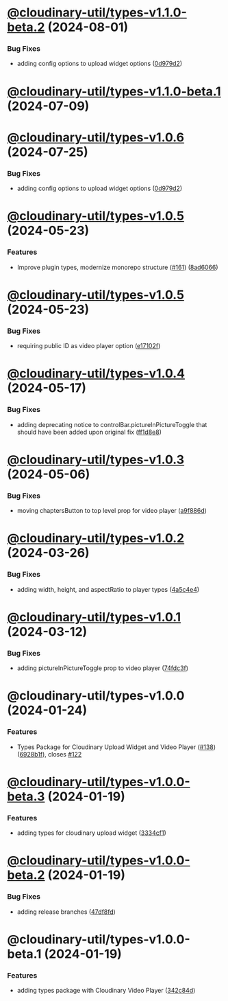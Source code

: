 # [@cloudinary-util/types-v1.1.0-beta.2](https://github.com/cloudinary-community/cloudinary-util/compare/@cloudinary-util/types-v1.1.0-beta.1...@cloudinary-util/types-v1.1.0-beta.2) (2024-08-01)


### Bug Fixes

* adding config options to upload widget options ([0d979d2](https://github.com/cloudinary-community/cloudinary-util/commit/0d979d261ff1dfdde50d47686decf10e7a5a4a39))

# [@cloudinary-util/types-v1.1.0-beta.1](https://github.com/cloudinary-community/cloudinary-util/compare/@cloudinary-util/types-v1.0.5...@cloudinary-util/types-v1.1.0-beta.1) (2024-07-09)

# [@cloudinary-util/types-v1.0.6](https://github.com/cloudinary-community/cloudinary-util/compare/@cloudinary-util/types-v1.0.5...@cloudinary-util/types-v1.0.6) (2024-07-25)

### Bug Fixes

* adding config options to upload widget options ([0d979d2](https://github.com/cloudinary-community/cloudinary-util/commit/0d979d261ff1dfdde50d47686decf10e7a5a4a39))

# [@cloudinary-util/types-v1.0.5](https://github.com/cloudinary-community/cloudinary-util/compare/@cloudinary-util/types-v1.0.4...@cloudinary-util/types-v1.0.5) (2024-05-23)


### Features

* Improve plugin types, modernize monorepo structure ([#161](https://github.com/cloudinary-community/cloudinary-util/issues/161)) ([8ad6066](https://github.com/cloudinary-community/cloudinary-util/commit/8ad60661d4b3c78c08e9dd1939171a689eeb7b08))

# [@cloudinary-util/types-v1.0.5](https://github.com/cloudinary-community/cloudinary-util/compare/@cloudinary-util/types-v1.0.4...@cloudinary-util/types-v1.0.5) (2024-05-23)

### Bug Fixes

- requiring public ID as video player option ([e17102f](https://github.com/cloudinary-community/cloudinary-util/commit/e17102f0991e3d14a2643bb971d1ae1a00e15991))

# [@cloudinary-util/types-v1.0.4](https://github.com/cloudinary-community/cloudinary-util/compare/@cloudinary-util/types-v1.0.3...@cloudinary-util/types-v1.0.4) (2024-05-17)

### Bug Fixes

- adding deprecating notice to controlBar.pictureInPictureToggle that should have been added upon original fix ([ff1d8e8](https://github.com/cloudinary-community/cloudinary-util/commit/ff1d8e8d369e3debfe0b083ff04a4edac490b2a6))

# [@cloudinary-util/types-v1.0.3](https://github.com/colbyfayock/cloudinary-util/compare/@cloudinary-util/types-v1.0.2...@cloudinary-util/types-v1.0.3) (2024-05-06)

### Bug Fixes

- moving chaptersButton to top level prop for video player ([a9f886d](https://github.com/colbyfayock/cloudinary-util/commit/a9f886df5efb5f36d1a68861b7c6083c1ae8a4ac))

# [@cloudinary-util/types-v1.0.2](https://github.com/colbyfayock/cloudinary-util/compare/@cloudinary-util/types-v1.0.1...@cloudinary-util/types-v1.0.2) (2024-03-26)

### Bug Fixes

- adding width, height, and aspectRatio to player types ([4a5c4e4](https://github.com/colbyfayock/cloudinary-util/commit/4a5c4e41e2708efc15300c80a8ba96337497a5e5))

# [@cloudinary-util/types-v1.0.1](https://github.com/colbyfayock/cloudinary-util/compare/@cloudinary-util/types-v1.0.0...@cloudinary-util/types-v1.0.1) (2024-03-12)

### Bug Fixes

- adding pictureInPictureToggle prop to video player ([74fdc3f](https://github.com/colbyfayock/cloudinary-util/commit/74fdc3f72775a7abc5aea8864d98f7ffdf373c75))

# @cloudinary-util/types-v1.0.0 (2024-01-24)

### Features

- Types Package for Cloudinary Upload Widget and Video Player ([#138](https://github.com/colbyfayock/cloudinary-util/issues/138)) ([6928b1f](https://github.com/colbyfayock/cloudinary-util/commit/6928b1fea41e163b745b0d87bfbaa1b4ffd6720f)), closes [#122](https://github.com/colbyfayock/cloudinary-util/issues/122)

# [@cloudinary-util/types-v1.0.0-beta.3](https://github.com/colbyfayock/cloudinary-util/compare/@cloudinary-util/types-v1.0.0-beta.2...@cloudinary-util/types-v1.0.0-beta.3) (2024-01-19)

### Features

- adding types for cloudinary upload widget ([3334cf1](https://github.com/colbyfayock/cloudinary-util/commit/3334cf1fe050031899f5a4d6fee581e6d0e2fb62))

# [@cloudinary-util/types-v1.0.0-beta.2](https://github.com/colbyfayock/cloudinary-util/compare/@cloudinary-util/types-v1.0.0-beta.1...@cloudinary-util/types-v1.0.0-beta.2) (2024-01-19)

### Bug Fixes

- adding release branches ([47df8fd](https://github.com/colbyfayock/cloudinary-util/commit/47df8fd1d3d4c07eff344b1b381d5e757a071289))

# @cloudinary-util/types-v1.0.0-beta.1 (2024-01-19)

### Features

- adding types package with Cloudinary Video Player ([342c84d](https://github.com/colbyfayock/cloudinary-util/commit/342c84d5bffa3e94a7f4d2242f33b2cca6f221ed))
